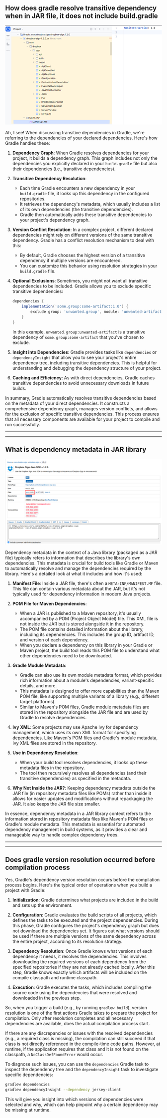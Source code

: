 ## How does gradle resolve transitive dependency when in JAR file, it does not include build.gradle

![](jar-library.png)

Ah, I see! When discussing transitive dependencies in Gradle, we're referring to the dependencies of your declared dependencies. Here's how Gradle handles these:

1. **Dependency Graph**: When Gradle resolves dependencies for your project, it builds a dependency graph. This graph includes not only the dependencies you explicitly declared in your `build.gradle` file but also their dependencies (i.e., transitive dependencies).

2. **Transitive Dependency Resolution**:
    - Each time Gradle encounters a new dependency in your `build.gradle` file, it looks up this dependency in the configured repositories.
    - It retrieves the dependency's metadata, which usually includes a list of its own dependencies (the transitive dependencies).
    - Gradle then automatically adds these transitive dependencies to your project's dependency graph.

3. **Version Conflict Resolution**: In a complex project, different declared dependencies might rely on different versions of the same transitive dependency. Gradle has a conflict resolution mechanism to deal with this:
    - By default, Gradle chooses the highest version of a transitive dependency if multiple versions are encountered.
    - You can customize this behavior using resolution strategies in your `build.gradle` file.

4. **Optional Exclusions**: Sometimes, you might not want all transitive dependencies to be included. Gradle allows you to exclude specific transitive dependencies:
   ```gradle
   dependencies {
       implementation('some.group:some-artifact:1.0') {
           exclude group: 'unwanted.group', module: 'unwanted-artifact'
       }
   }
   ```
   In this example, `unwanted.group:unwanted-artifact` is a transitive dependency of `some.group:some-artifact` that you've chosen to exclude.

5. **Insight into Dependencies**: Gradle provides tasks like `dependencies` or `dependencyInsight` that allow you to see your project's entire dependency tree, including transitive dependencies. This is helpful for understanding and debugging the dependency structure of your project.

6. **Caching and Efficiency**: As with direct dependencies, Gradle caches transitive dependencies to avoid unnecessary downloads in future builds.

In summary, Gradle automatically resolves transitive dependencies based on the metadata of your direct dependencies. It constructs a comprehensive dependency graph, manages version conflicts, and allows for the exclusion of specific transitive dependencies. This process ensures that all necessary components are available for your project to compile and run successfully.


---
---

## What is dependency metadata in JAR library

![](maven-pom.png)

Dependency metadata in the context of a Java library (packaged as a JAR file) typically refers to information that describes the library's own dependencies. This metadata is crucial for build tools like Gradle or Maven to automatically resolve and manage the dependencies required by the library. Here's a detailed look at what it includes and how it's used:

1. **Manifest File**: Inside a JAR file, there's often a `META-INF/MANIFEST.MF` file. This file can contain various metadata about the JAR, but it's not typically used for dependency information in modern Java projects.

2. **POM File for Maven Dependencies**:
    - When a JAR is published to a Maven repository, it's usually accompanied by a POM (Project Object Model) file. This XML file is not inside the JAR but is stored alongside it in the repository.
    - The POM file contains detailed information about the library, including its dependencies. This includes the group ID, artifact ID, and version of each dependency.
    - When you declare a dependency on this library in your Gradle or Maven project, the build tool reads this POM file to understand what other dependencies need to be downloaded.

3. **Gradle Module Metadata**:
    - Gradle can also use its own module metadata format, which provides rich information about a module's dependencies, variant-specific details, and more.
    - This metadata is designed to offer more capabilities than the Maven POM file, like supporting multiple variants of a library (e.g., different target platforms).
    - Similar to Maven's POM files, Gradle module metadata files are stored in the repository alongside the JAR file and are used by Gradle to resolve dependencies.

4. **Ivy XML**: Some projects may use Apache Ivy for dependency management, which uses its own XML format for specifying dependencies. Like Maven's POM files and Gradle's module metadata, Ivy XML files are stored in the repository.

5. **Use in Dependency Resolution**:
    - When your build tool resolves dependencies, it looks up these metadata files in the repository.
    - The tool then recursively resolves all dependencies (and their transitive dependencies) as specified in the metadata.

6. **Why Not Inside the JAR?**: Keeping dependency metadata outside the JAR file (in repository metadata files like POMs) rather than inside it allows for easier updates and modifications without repackaging the JAR. It also keeps the JAR file size smaller.

In essence, dependency metadata in a JAR library context refers to the information stored in repository metadata files like Maven's POM files or Gradle's module metadata. This metadata is essential for automated dependency management in build systems, as it provides a clear and manageable way to handle complex dependency trees.

----
----

## Does gradle version resolution occurred before compilation process

Yes, Gradle's dependency version resolution occurs before the compilation process begins. Here's the typical order of operations when you build a project with Gradle:

1. **Initialization**: Gradle determines what projects are included in the build and sets up the environment.

2. **Configuration**: Gradle evaluates the build scripts of all projects, which defines the tasks to be executed and the project dependencies. During this phase, Gradle configures the project's dependency graph but does not download the dependencies yet. It figures out what versions should be used if there are multiple versions of the same dependency across the entire project, according to its resolution strategy.

3. **Dependency Resolution**: Once Gradle knows what versions of each dependency it needs, it resolves the dependencies. This involves downloading the required versions of each dependency from the specified repositories if they are not already cached locally. After this step, Gradle knows exactly which artifacts will be included on the compile classpath and runtime classpath.

4. **Execution**: Gradle executes the tasks, which includes compiling the source code using the dependencies that were resolved and downloaded in the previous step.

So, when you trigger a build (e.g., by running `gradlew build`), version resolution is one of the first actions Gradle takes to prepare the project for compilation. Only after resolution completes and all necessary dependencies are available, does the actual compilation process start.

If there are any discrepancies or issues with the resolved dependencies (e.g., a required class is missing), the compilation can still succeed if that class is not directly referenced in the compile-time code paths. However, at runtime, if the application requires that class and it is not found on the classpath, a `NoClassDefFoundError` would occur.

To diagnose such issues, you can use the `dependencies` Gradle task to inspect the dependency tree and the `dependencyInsight` task to investigate specific dependencies:

```sh
gradlew dependencies
gradlew dependencyInsight --dependency jersey-client
```

This will give you insight into which versions of dependencies were selected and why, which can help pinpoint why a certain dependency may be missing at runtime.
